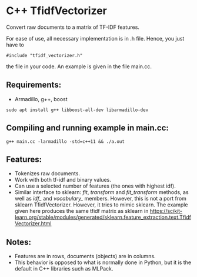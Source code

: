 # C++ TfidfVectorizer
Convert raw documents to a matrix of TF-IDF features.

For ease of use, all necessary implementation is in .h file. Hence, you just have to 

```
#include "tfidf_vectorizer.h"
```

the file in your code. An example is given in the file main.cc.


## Requirements:
* Armadillo, g++, boost
```
sudo apt install g++ libboost-all-dev libarmadillo-dev
```

## Compiling and running example in main.cc:

```
g++ main.cc -larmadillo -std=c++11 && ./a.out
```


## Features:
* Tokenizes raw documents.
* Work with both tf-idf and binary values.
* Can use a selected number of features (the ones with highest idf).
* Similar interface to sklearn: _fit_, _transform_ and _fit\_transform_ methods, as well as _idf\__ and _vocabulary\__ members. However, this is not a port from sklearn TfidfVectorizer. However, it tries to mimic sklearn. The example given here produces the same tfidf matrix as sklearn in https://scikit-learn.org/stable/modules/generated/sklearn.feature_extraction.text.TfidfVectorizer.html

## Notes:
* Features are in rows, documents (objects) are in columns.
* This behavior is opposed to what is normally done in Python, but it is the default in C++ libraries such as MLPack.
